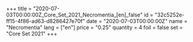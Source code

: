 +++
title = "2020-07-03T00:00:00Z_Core_Set_2021_Necromentia_[en]_false"
id = "32c5252e-ff15-4f86-ad63-d8286427e70f"
date = "2020-07-03T00:00:00Z"
name = "Necromentia"
lang = ["en"]
price = "0.25"
quantity = 4
foil = false
set = "Core Set 2021"
+++
